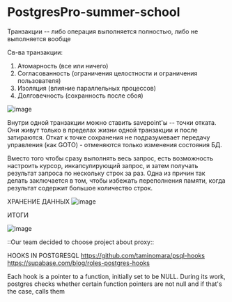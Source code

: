 # PostgresPro-summer-school

Транзакции -- либо операция выполняется полностью, либо не выполняется вообще

Св-ва транзакции:
1) Атомарность (все или ничего)
2) Согласованность (ограничения целостности и ограничения пользователя)
3) Изоляция (влияние параллельных процессов)
4) Долговечность (сохранность после сбоя)

![image](https://github.com/DLaaren/PostgresPro-summer-school/assets/100743455/79371a1d-847f-4f41-b865-0efcdaa365d9)

Внутри одной транзакции можно ставить savepoint'ы -- точки отката. Они живут только в пределах жизни одной транзакции и после затираются. 
Откат к точке сохранения не подразумевает передачу управления (как GOTO) - отменяются только изменения состояния БД.

Вместо того чтобы сразу выполнять весь запрос, есть возможность настроить курсор, инкапсулирующий запрос, и затем получать результат запроса по нескольку строк за раз. Одна из причин так делать заключается в том, чтобы избежать переполнения памяти, когда результат содержит большое количество строк.

 ХРАНЕНИЕ ДАННЫХ
 ![image](https://github.com/DLaaren/PostgresPro-summer-school/assets/100743455/17eff5cb-dab6-4adf-a443-6868f41b06f7)

 ИТОГИ
 
 ![image](https://github.com/DLaaren/PostgresPro-summer-school/assets/100743455/c14403c8-00e2-4481-ab6e-d54247338971)


::Our team decided to choose project about proxy::

HOOKS IN POSTGRESQL
https://github.com/taminomara/psql-hooks
https://supabase.com/blog/roles-postgres-hooks

Each hook is a pointer to a function, initially set to be NULL.
During its work, postgres checks whether certain function pointers are not null and if that's the case, calls them



